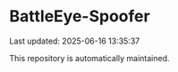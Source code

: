 # BattleEye-Spoofer

Last updated: 2025-06-16 13:35:37

This repository is automatically maintained.
